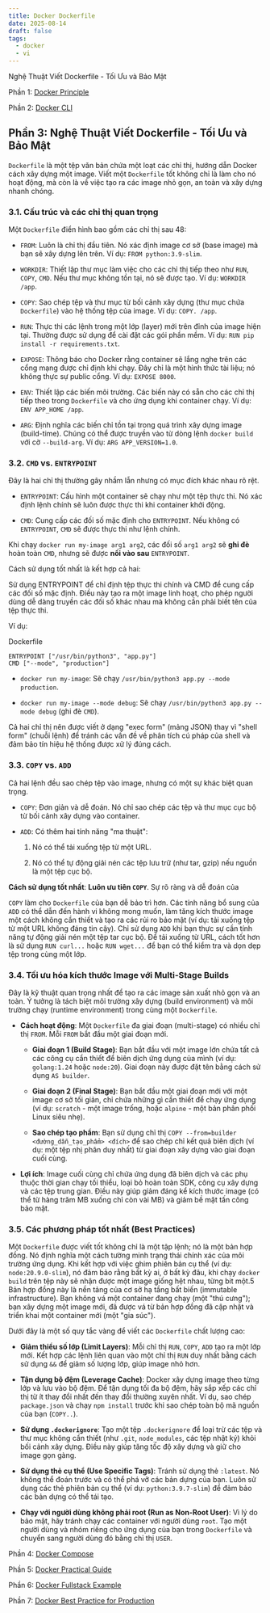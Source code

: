 ```yaml
---
title: Docker Dockerfile
date: 2025-08-14
draft: false
tags:
  - docker
  - vi
---
```

Nghệ Thuật Viết Dockerfile - Tối Ưu và Bảo Mật
<!--more-->

Phần 1: [Docker Principle](https://blog.nagih.io.vn/post/docker/docker/) 

Phần 2: [Docker CLI](https://blog.nagih.io.vn/post/docker/docker-cli/)

## Phần 3: Nghệ Thuật Viết Dockerfile - Tối Ưu và Bảo Mật

`Dockerfile` là một tệp văn bản chứa một loạt các chỉ thị, hướng dẫn Docker cách xây dựng một image. Viết một `Dockerfile` tốt không chỉ là làm cho nó hoạt động, mà còn là về việc tạo ra các image nhỏ gọn, an toàn và xây dựng nhanh chóng.

### 3.1. Cấu trúc và các chỉ thị quan trọng

Một `Dockerfile` điển hình bao gồm các chỉ thị sau 48:

- `FROM`: Luôn là chỉ thị đầu tiên. Nó xác định image cơ sở (base image) mà bạn sẽ xây dựng lên trên. Ví dụ: `FROM python:3.9-slim`.
    
- `WORKDIR`: Thiết lập thư mục làm việc cho các chỉ thị tiếp theo như `RUN`, `COPY`, `CMD`. Nếu thư mục không tồn tại, nó sẽ được tạo. Ví dụ: `WORKDIR /app`.
    
- `COPY`: Sao chép tệp và thư mục từ bối cảnh xây dựng (thư mục chứa `Dockerfile`) vào hệ thống tệp của image. Ví dụ: `COPY. /app`.
    
- `RUN`: Thực thi các lệnh trong một lớp (layer) mới trên đỉnh của image hiện tại. Thường được sử dụng để cài đặt các gói phần mềm. Ví dụ: `RUN pip install -r requirements.txt`.
    
- `EXPOSE`: Thông báo cho Docker rằng container sẽ lắng nghe trên các cổng mạng được chỉ định khi chạy. Đây chỉ là một hình thức tài liệu; nó không thực sự public cổng. Ví dụ: `EXPOSE 8000`.
    
- `ENV`: Thiết lập các biến môi trường. Các biến này có sẵn cho các chỉ thị tiếp theo trong `Dockerfile` và cho ứng dụng khi container chạy. Ví dụ: `ENV APP_HOME /app`.
    
- `ARG`: Định nghĩa các biến chỉ tồn tại trong quá trình xây dựng image (build-time). Chúng có thể được truyền vào từ dòng lệnh `docker build` với cờ `--build-arg`. Ví dụ: `ARG APP_VERSION=1.0`.
    

### 3.2. `CMD` vs. `ENTRYPOINT`

Đây là hai chỉ thị thường gây nhầm lẫn nhưng có mục đích khác nhau rõ rệt.

- `ENTRYPOINT`: Cấu hình một container sẽ chạy như một tệp thực thi. Nó xác định lệnh chính sẽ luôn được thực thi khi container khởi động.
    
- `CMD`: Cung cấp các đối số mặc định cho `ENTRYPOINT`. Nếu không có `ENTRYPOINT`, `CMD` sẽ được thực thi như lệnh chính.
    

Khi chạy `docker run my-image arg1 arg2`, các đối số `arg1 arg2` sẽ **ghi đè** hoàn toàn `CMD`, nhưng sẽ được **nối vào sau** `ENTRYPOINT`.

Cách sử dụng tốt nhất là kết hợp cả hai:

Sử dụng ENTRYPOINT để chỉ định tệp thực thi chính và CMD để cung cấp các đối số mặc định. Điều này tạo ra một image linh hoạt, cho phép người dùng dễ dàng truyền các đối số khác nhau mà không cần phải biết tên của tệp thực thi.

Ví dụ:

Dockerfile

```
ENTRYPOINT ["/usr/bin/python3", "app.py"]
CMD ["--mode", "production"]
```

- `docker run my-image`: Sẽ chạy `/usr/bin/python3 app.py --mode production`.
    
- `docker run my-image --mode debug`: Sẽ chạy `/usr/bin/python3 app.py --mode debug` (ghi đè `CMD`).
    

Cả hai chỉ thị nên được viết ở dạng "exec form" (mảng JSON) thay vì "shell form" (chuỗi lệnh) để tránh các vấn đề về phân tích cú pháp của shell và đảm bảo tín hiệu hệ thống được xử lý đúng cách.

### 3.3. `COPY` vs. `ADD`

Cả hai lệnh đều sao chép tệp vào image, nhưng có một sự khác biệt quan trọng.

- `COPY`: Đơn giản và dễ đoán. Nó chỉ sao chép các tệp và thư mục cục bộ từ bối cảnh xây dựng vào container.
    
- `ADD`: Có thêm hai tính năng "ma thuật":
    
    1. Nó có thể tải xuống tệp từ một URL.
        
    2. Nó có thể tự động giải nén các tệp lưu trữ (như tar, gzip) nếu nguồn là một tệp cục bộ.
        

**Cách sử dụng tốt nhất**: **Luôn ưu tiên `COPY`**. Sự rõ ràng và dễ đoán của

`COPY` làm cho `Dockerfile` của bạn dễ bảo trì hơn. Các tính năng bổ sung của `ADD` có thể dẫn đến hành vi không mong muốn, làm tăng kích thước image một cách không cần thiết và tạo ra các rủi ro bảo mật (ví dụ: tải xuống tệp từ một URL không đáng tin cậy). Chỉ sử dụng `ADD` khi bạn thực sự cần tính năng tự động giải nén một tệp tar cục bộ. Để tải xuống từ URL, cách tốt hơn là sử dụng `RUN curl...` hoặc `RUN wget...` để bạn có thể kiểm tra và dọn dẹp tệp trong cùng một lớp.

### 3.4. Tối ưu hóa kích thước Image với Multi-Stage Builds

Đây là kỹ thuật quan trọng nhất để tạo ra các image sản xuất nhỏ gọn và an toàn. Ý tưởng là tách biệt môi trường xây dựng (build environment) và môi trường chạy (runtime environment) trong cùng một `Dockerfile`.

- **Cách hoạt động**: Một `Dockerfile` đa giai đoạn (multi-stage) có nhiều chỉ thị `FROM`. Mỗi `FROM` bắt đầu một giai đoạn mới.
    
    - **Giai đoạn 1 (Build Stage)**: Bạn bắt đầu với một image lớn chứa tất cả các công cụ cần thiết để biên dịch ứng dụng của mình (ví dụ: `golang:1.24` hoặc `node:20`). Giai đoạn này được đặt tên bằng cách sử dụng `AS builder`.
        
    - **Giai đoạn 2 (Final Stage)**: Bạn bắt đầu một giai đoạn mới với một image cơ sở tối giản, chỉ chứa những gì cần thiết để chạy ứng dụng (ví dụ: `scratch` - một image trống, hoặc `alpine` - một bản phân phối Linux siêu nhẹ).
        
    - **Sao chép tạo phẩm**: Bạn sử dụng chỉ thị `COPY --from=builder <đường_dẫn_tạo_phẩm> <đích>` để sao chép chỉ kết quả biên dịch (ví dụ: một tệp nhị phân duy nhất) từ giai đoạn xây dựng vào giai đoạn cuối cùng.
        
- **Lợi ích**: Image cuối cùng chỉ chứa ứng dụng đã biên dịch và các phụ thuộc thời gian chạy tối thiểu, loại bỏ hoàn toàn SDK, công cụ xây dựng và các tệp trung gian. Điều này giúp giảm đáng kể kích thước image (có thể từ hàng trăm MB xuống chỉ còn vài MB) và giảm bề mặt tấn công bảo mật.
    

### 3.5. Các phương pháp tốt nhất (Best Practices)

Một `Dockerfile` được viết tốt không chỉ là một tập lệnh; nó là một bản hợp đồng. Nó định nghĩa một cách tường minh trạng thái chính xác của môi trường ứng dụng. Khi kết hợp với việc ghim phiên bản cụ thể (ví dụ: `node:20.9.0-slim`), nó đảm bảo rằng bất kỳ ai, ở bất kỳ đâu, khi chạy `docker build` trên tệp này sẽ nhận được một image giống hệt nhau, từng bit một.5 Bản hợp đồng này là nền tảng của cơ sở hạ tầng bất biến (immutable infrastructure). Bạn không vá một container đang chạy (một "thú cưng"); bạn xây dựng một image mới, đã được vá từ bản hợp đồng đã cập nhật và triển khai một container mới (một "gia súc").

Dưới đây là một số quy tắc vàng để viết các `Dockerfile` chất lượng cao:

- **Giảm thiểu số lớp (Limit Layers)**: Mỗi chỉ thị `RUN`, `COPY`, `ADD` tạo ra một lớp mới. Kết hợp các lệnh liên quan vào một chỉ thị `RUN` duy nhất bằng cách sử dụng `&&` để giảm số lượng lớp, giúp image nhỏ hơn.
    
- **Tận dụng bộ đệm (Leverage Cache)**: Docker xây dựng image theo từng lớp và lưu vào bộ đệm. Để tận dụng tối đa bộ đệm, hãy sắp xếp các chỉ thị từ ít thay đổi nhất đến thay đổi thường xuyên nhất. Ví dụ, sao chép `package.json` và chạy `npm install` trước khi sao chép toàn bộ mã nguồn của bạn (`COPY..`).
    
- **Sử dụng `.dockerignore`**: Tạo một tệp `.dockerignore` để loại trừ các tệp và thư mục không cần thiết (như `.git`, `node_modules`, các tệp nhật ký) khỏi bối cảnh xây dựng. Điều này giúp tăng tốc độ xây dựng và giữ cho image gọn gàng.
    
- **Sử dụng thẻ cụ thể (Use Specific Tags)**: Tránh sử dụng thẻ `:latest`. Nó không thể đoán trước và có thể phá vỡ các bản dựng của bạn. Luôn sử dụng các thẻ phiên bản cụ thể (ví dụ: `python:3.9.7-slim`) để đảm bảo các bản dựng có thể tái tạo.
    
- **Chạy với người dùng không phải root (Run as Non-Root User)**: Vì lý do bảo mật, hãy tránh chạy các container với người dùng `root`. Tạo một người dùng và nhóm riêng cho ứng dụng của bạn trong `Dockerfile` và chuyển sang người dùng đó bằng chỉ thị `USER`.
    


Phần 4: [Docker Compose](https://blog.nagih.io.vn/post/docker/docker-compose/)

Phần 5: [Docker Practical Guide](https://blog.nagih.io.vn/post/docker/docker-practical-guide/)

Phần 6: [Docker Fullstack Example](https://blog.nagih.io.vn/post/docker/docker-fullstack-example/)

Phần 7: [Docker Best Practice for Production](https://blog.nagih.io.vn/post/docker/docker-best-practice-for-production/)